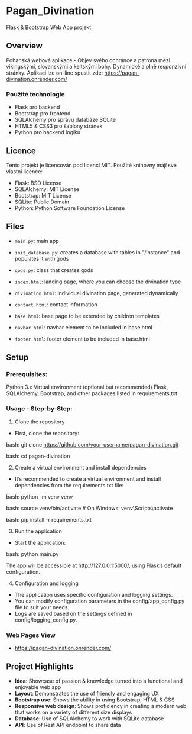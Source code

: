 # Pagan_Divination
Flask & Bootstrap Web App projekt

## Overview
Pohanská webová aplikace - Objev svého ochránce a patrona mezi vikingskými, slovanskými a keltskými bohy. Dynamické a plně responzivní stránky. 
Aplikaci lze on-line spustit zde:
https://pagan-divination.onrender.com/

### Použité technologie
- Flask pro backend
- Bootstrap pro frontend
- SQLAlchemy pro správu databáze SQLite
- HTML5 & CSS3 pro šablony stránek
- Python pro backend logiku

## Licence
Tento projekt je licencován pod licencí MIT. Použité knihovny mají své vlastní licence:

- Flask: BSD License
- SQLAlchemy: MIT License
- Bootstrap: MIT License
- SQLite: Public Domain
- Python: Python Software Foundation License

## Files

- `main.py`: main app
- `init_database.py`: creates a database with tables in "/instance" and populates it with gods
- `gods.py`: class that creates gods
  
- `index.html`: landing page, where you can choose the divination type
- `divination.html`: individual divination page, generated dynamically
- `contact.html`: contact information
- `base.html`: base page to be extended by children templates
- `navbar.html`: navbar element to be included in base.html
- `footer.html`: footer element to be included in base.html

## Setup
### Prerequisites:
Python 3.x
Virtual environment (optional but recommended)
Flask, SQLAlchemy, Bootstrap, and other packages listed in requirements.txt

### Usage - Step-by-Step:
1. Clone the repository 
- First, clone the repository:
  
bash: git clone https://github.com/your-username/pagan-divination.git

bash: cd pagan-divination

2. Create a virtual environment and install dependencies
- It’s recommended to create a virtual environment and install dependencies from the requirements.txt file:
  
bash: python -m venv venv

bash: source venv/bin/activate  # On Windows: venv\Scripts\activate

bash: pip install -r requirements.txt


3. Run the application
- Start the application:
  
bash: python main.py

The app will be accessible at http://127.0.0.1:5000/, using Flask’s default configuration.

4. Configuration and logging
- The application uses specific configuration and logging settings.
- You can modify configuration parameters in the config/app_config.py file to suit your needs.
- Logs are saved based on the settings defined in config/logging_config.py.

### Web Pages View

- https://pagan-divination.onrender.com/

## Project Highlights

- **Idea**: Showcase of passion & knowledge turned into a functional and enjoyable web app
- **Layout**: Demonstrates the use of friendly and engaging UX
- **Bootstrap use**: Shows the ability in using Bootstrap, HTML & CSS
- **Responsive web design**: Shows proficiency in creating a modern web that works on a variety of different size displays
- **Database**: Use of SQLAlchemy to work with SQLite database
- **API**: Use of Rest API endpoint to share data
